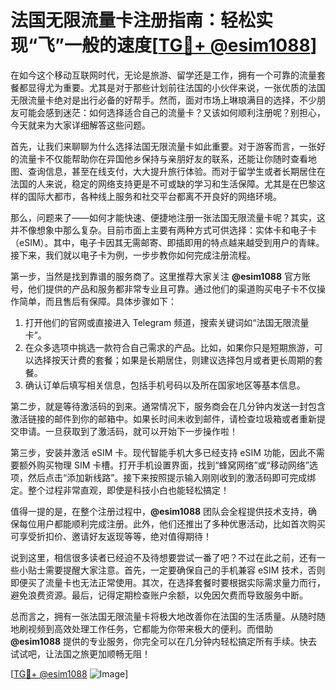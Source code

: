 # 法国无限流量卡注册指南：轻松实现“飞”一般的速度[[TG💪+ @esim1088](https://t.me/s/esim1088)]

在如今这个移动互联网时代，无论是旅游、留学还是工作，拥有一个可靠的流量套餐都显得尤为重要。尤其是对于那些计划前往法国的小伙伴来说，一张优质的法国无限流量卡绝对是出行必备的好帮手。然而，面对市场上琳琅满目的选择，不少朋友可能会感到迷茫：如何选择适合自己的流量卡？又该如何顺利注册呢？别担心，今天就来为大家详细解答这些问题。

首先，让我们来聊聊为什么选择法国无限流量卡如此重要。对于游客而言，一张好的流量卡不仅能帮助你在异国他乡保持与亲朋好友的联系，还能让你随时查看地图、查询信息，甚至在线支付，大大提升旅行体验。而对于留学生或者长期居住在法国的人来说，稳定的网络支持更是不可或缺的学习和生活保障。尤其是在巴黎这样的国际大都市，各种线上服务和社交平台都离不开良好的网络环境。

那么，问题来了——如何才能快速、便捷地注册一张法国无限流量卡呢？其实，这并不像想象中那么复杂。目前市面上主要有两种方式可供选择：实体卡和电子卡（eSIM）。其中，电子卡因其无需邮寄、即插即用的特点越来越受到用户的青睐。接下来，我们就以电子卡为例，一步步教你如何完成注册流程。

第一步，当然是找到靠谱的服务商了。这里推荐大家关注 **@esim1088** 官方账号，他们提供的产品和服务都非常专业且可靠。通过他们的渠道购买电子卡不仅操作简单，而且售后有保障。具体步骤如下：

1. 打开他们的官网或直接进入 Telegram 频道，搜索关键词如“法国无限流量卡”。
2. 在众多选项中挑选一款符合自己需求的产品。比如，如果你只是短期旅游，可以选择按天计费的套餐；如果是长期居住，则建议选择包月或者更长周期的套餐。
3. 确认订单后填写相关信息，包括手机号码以及所在国家地区等基本信息。

第二步，就是等待激活码的到来。通常情况下，服务商会在几分钟内发送一封包含激活链接的邮件到你的邮箱中。如果长时间未收到邮件，请检查垃圾箱或者重新提交申请。一旦获取到了激活码，就可以开始下一步操作啦！

第三步，安装并激活 eSIM 卡。现代智能手机大多已经支持 eSIM 功能，因此不需要额外购买物理 SIM 卡槽。打开手机设置界面，找到“蜂窝网络”或“移动网络”选项，然后点击“添加新线路”。接下来按照提示输入刚刚收到的激活码即可完成绑定。整个过程非常直观，即使是科技小白也能轻松搞定！

值得一提的是，在整个注册过程中，**@esim1088** 团队会全程提供技术支持，确保每位用户都能顺利完成注册。此外，他们还推出了多种优惠活动，比如首次购买可享受折扣价、邀请好友返现等等，绝对值得期待！

说到这里，相信很多读者已经迫不及待想要尝试一番了吧？不过在此之前，还有一些小贴士需要提醒大家注意。首先，一定要确保自己的手机兼容 eSIM 技术，否则即便买了流量卡也无法正常使用。其次，在选择套餐时要根据实际需求量力而行，避免浪费资源。最后，记得定期检查账户余额，以免因欠费而导致服务中断。

总而言之，拥有一张法国无限流量卡将极大地改善你在法国的生活质量。从随时随地刷视频到高效处理工作任务，它都能为你带来极大的便利。而借助 **@esim1088** 提供的专业服务，你完全可以在几分钟内轻松搞定所有手续。快去试试吧，让法国之旅更加顺畅无阻！

[[TG💪+ @esim1088](https://t.me/s/esim1088) ![Image](https://i.postimg.cc/4NQfJmqS/Snipaste-2025-05-13-00-14-12.png)]